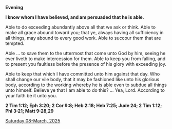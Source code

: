 **Evening**

**I know whom I have believed, and am persuaded that he is able.**
 
Able to do exceeding abundantly above all that we ask or think. Able to make all grace abound toward you; that ye, always having all sufficiency in all things, may abound to every good work. Able to succour them that are tempted.
 
Able ... to save them to the uttermost that come unto God by him, seeing he ever liveth to make intercession for them. Able to keep you from falling, and to present you faultless before the presence of his glory with exceeding joy.
 
Able to keep that which I have committed unto him against that day. Who shall change our vile body, that it may be fashioned like unto his glorious body, according to the working whereby he is able even to subdue all things unto himself. Believe ye that I am able to do this? ... Yea, Lord. According to your faith be it unto you.  

**2 Tim 1:12; Eph 3:20; 2 Cor 9:8; Heb 2:18; Heb 7:25; Jude 24; 2 Tim 1:12; Phl 3:21; Matt 9:28,29**

[Saturday 08-March, 2025](https://t.me/daily_light)
